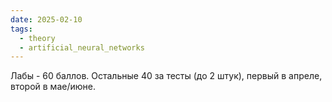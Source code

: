 ```yaml
---
date: 2025-02-10
tags:
  - theory
  - artificial_neural_networks
---
```

Лабы - 60 баллов. Остальные 40 за тесты (до 2 штук), первый в апреле, второй в мае/июне.

